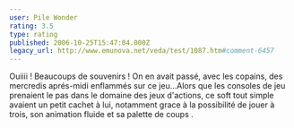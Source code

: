 ```yaml
---
user: Pile Wonder
rating: 3.5
type: rating
published: 2006-10-25T15:47:04.000Z
legacy_url: http://www.emunova.net/veda/test/1087.htm#comment-6457
---
```

Ouiiii ! Beaucoups de souvenirs ! On en avait passé, avec les copains, des mercredis aprés-midi enflammés sur ce jeu...Alors que les consoles de jeu prenaient le pas dans le domaine des jeux d'actions, ce soft tout simple avaient un petit cachet à lui, notamment grace à la possibilité de jouer à trois, son animation fluide et sa palette de coups .